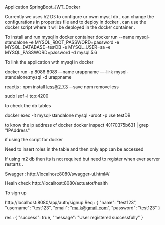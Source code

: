 Application SpringBoot_JWT_Docker


Currently we uses h2 DB 
to configure ur owm mysql db , can change the configurations in properties file 
and to deploy in docker , can use the docker script where it will be deployed in the docker container .



To install and run   mysql in docker container
docker run --name mysql-standalone -e MYSQL_ROOT_PASSWORD=password -e MYSQL_DATABASE=testDB -e MYSQL_USER=sa -e MYSQL_PASSWORD=password -d mysql:5.6

To link the application with mysql in docker 

docker run -p 8086:8086 —name urappname —-link mysql-standalone:mysql -d urappname

reactjs   :   npm install less@2.7.3 --save      npm remove less

sudo lsof -i tcp:4200

to check the db tables 

docker exec -it mysql-standalone mysql -uroot -p
use testDB

to know the ip address of docker 
docker inspect 40170375b631 | grep "IPAddress"


if using the script for docker 

Need to insert roles in the table and then only app can be accessed

If using m2 db then its is not required but need to register when ever server restarts .

Swagger : 
http://localhost:8080/swagger-ui.html#/

Healh check 
http://localhost:8080/actuator/health

To sign up 

http://localhost:8080/app/auth/signup
 Req : 
{
	"name": "test123",
	"username": "test123",
	"email": "ma.k@gmail.com",
	"password": "test123"
}

res : {
    "success": true,
    "message": "User registered successfully"
}